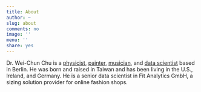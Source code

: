 ```yaml
---
title: About
author: ~
slug: about
comments: no
image: ''
menu: ''
share: yes
---
```


Dr. Wei-Chun Chu is a [physicist](/physicist-profile/), [painter](/artist-profile/), [musician](/musician-profile/), and [data scientist](/data-scientist-profile/) based in Berlin. He was born and raised in Taiwan and has been living in the U.S., Ireland, and Germany. He is a senior data scientist in Fit Analytics GmbH, a sizing solution provider for online fashion shops.
